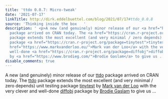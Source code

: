 ```yaml
---
title: 'ttdo 0.0.7: Micro-tweak'
date: '2021-07-17'
linkTitle: http://dirk.eddelbuettel.com/blog/2021/07/17#ttdo_0.0.8
source: 'Thinking inside the box   '
description: ' <p>A new (and genuinely) minor release of our <a href="https://cran.r-project.org/package=ttdo">ttdo</a>
  package arrived on CRAN today. The <a href="https://cran.r-project.org/package=ttdo">ttdo</a>
  package extends the most excellent (and very minimal / zero depends) unit testing
  package <a href="https://cran.r-project.org/package=tinytest">tinytest</a> by <a
  href="https://www.markvanderloo.eu/">Mark van der Loo</a> with the very clever and
  well-done <a href="https://cran.r-project.org/package=diffobj">diffobj</a> package
  by <a href="https://www.brodieg.com/">Brodie Gaslam</a> to give us ...'
disable_comments: true
---
```

 <p>A new (and genuinely) minor release of our <a href="https://cran.r-project.org/package=ttdo">ttdo</a> package arrived on CRAN today. The <a href="https://cran.r-project.org/package=ttdo">ttdo</a> package extends the most excellent (and very minimal / zero depends) unit testing package <a href="https://cran.r-project.org/package=tinytest">tinytest</a> by <a href="https://www.markvanderloo.eu/">Mark van der Loo</a> with the very clever and well-done <a href="https://cran.r-project.org/package=diffobj">diffobj</a> package by <a href="https://www.brodieg.com/">Brodie Gaslam</a> to give us ...